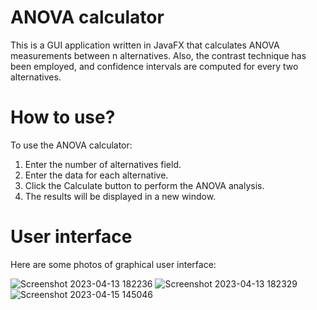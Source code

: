 # ANOVA calculator
This is a GUI application written in JavaFX that calculates ANOVA measurements between n alternatives. Also, the contrast technique has been employed, and confidence intervals are computed for every two alternatives.

# How to use?
To use the ANOVA calculator:
1. Enter the number of alternatives field.
2. Enter the data for each alternative.
3. Click the Calculate button to perform the ANOVA analysis.
4. The results will be displayed in a new window.

# User interface
Here are some photos of graphical user interface:


![Screenshot 2023-04-13 182236](https://user-images.githubusercontent.com/92872835/231823980-bbe63cd4-c34d-4309-a69f-0ee87590c60b.png)
![Screenshot 2023-04-13 182329](https://user-images.githubusercontent.com/92872835/231823991-fed73bc9-973e-4af7-aaa2-34e66de407bc.png)
![Screenshot 2023-04-15 145046](https://user-images.githubusercontent.com/92872835/232224792-b262f123-a66e-446b-954d-b06625d60830.png)

